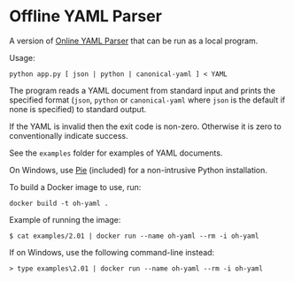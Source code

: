 # Offline YAML Parser

A version of [Online YAML Parser] that can be run as a local program.

Usage:

    python app.py [ json | python | canonical-yaml ] < YAML

The program reads a YAML document from standard input and prints the specified
format (`json`, `python` or `canonical-yaml` where `json` is the default if
none is specified) to standard output.

If the YAML is invalid then the exit code is non-zero. Otherwise it is zero to
conventionally indicate success.

See the `examples` folder for examples of YAML documents.

On Windows, use [Pie] (included) for a non-intrusive Python installation.

To build a Docker image to use, run:

    docker build -t oh-yaml .

Example of running the image:

    $ cat examples/2.01 | docker run --name oh-yaml --rm -i oh-yaml

If on Windows, use the following command-line instead:

    > type examples\2.01 | docker run --name oh-yaml --rm -i oh-yaml


[Online YAML Parser]: http://yaml-online-parser.appspot.com/
[Pie]: https://github.com/atifaziz/pie.ps
